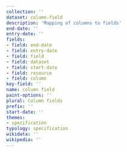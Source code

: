 ```yaml
---
collection: ''
dataset: column-field
description: 'Mapping of columns to fields'
end-date: ''
entry-date: ''
fields:
- field: end-date
- field: entry-date
- field: field
- field: dataset
- field: start-date
- field: resource
- field: column
key-field: ''
name: column field
paint-options: ''
plural: Column fields
prefix: ''
start-date: ''
themes:
- specification
typology: specification
wikidata: ''
wikipedia: ''
---
```

